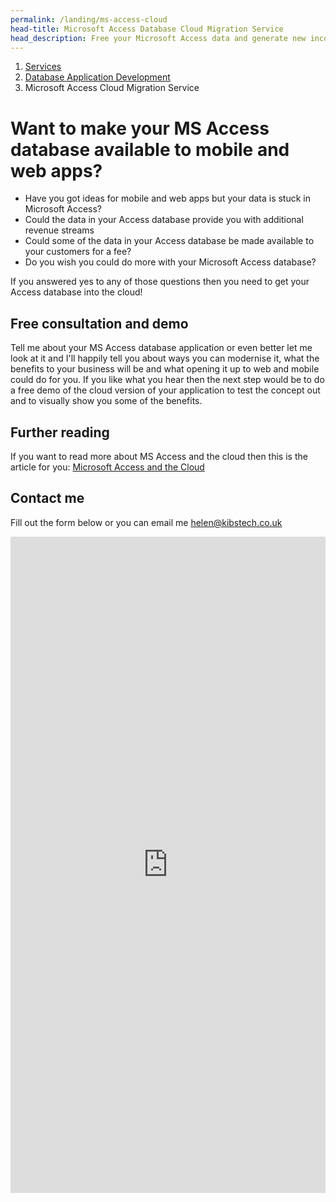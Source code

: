 ```yaml
---
permalink: /landing/ms-access-cloud
head-title: Microsoft Access Database Cloud Migration Service
head_description: Free your Microsoft Access data and generate new income revenue streams by making it available to mobile and websites.
---
```

<nav aria-label="breadcrumb">
  <ol class="breadcrumb">
    <li class="breadcrumb-item"><a href="/">Services</a></li>
    <li class="breadcrumb-item"><a href="/database-developer">Database Application Development</a></li>
    <li class="breadcrumb-item active" aria-current="page">Microsoft Access Cloud Migration Service</li>
  </ol>
</nav>

# Want to make your MS Access database available to mobile and web apps?

- Have you got ideas for mobile and web apps but your data is stuck in Microsoft Access?
- Could the data in your Access database provide you with additional revenue streams
- Could some of the data in your Access database be made available to your customers for a fee?
- Do you wish you could do more with your Microsoft Access database?

If you answered yes to any of those questions then you need to get your Access database into the cloud!

## Free consultation and demo

Tell me about your MS Access database application or even better let me look at it and I'll happily tell you about ways you can modernise it, what the benefits to your business will be and what opening it up to web and mobile could do for you. If you like what you hear then the next step would be to do a free demo of the cloud version of your application to test the concept out and to visually show you some of the benefits.

## Further reading

If you want to read more about MS Access and the cloud then this is the article for you:
[Microsoft Access and the Cloud](/articles/microsoft-access-and-the-cloud)

## Contact me

Fill out the form below or you can email me  <a href="mailto:helen@kibstech.co.uk">helen@kibstech.co.uk</a>

<iframe src="https://docs.google.com/forms/d/e/1FAIpQLSeJdrGTO9-KIqHPLsEEzlGg97zuNsCOn-aWuZ-8bzZFt8rGUA/viewform?embedded=true" width="100%" height="1050" frameborder="0" marginheight="0" marginwidth="0">Loading…</iframe>

